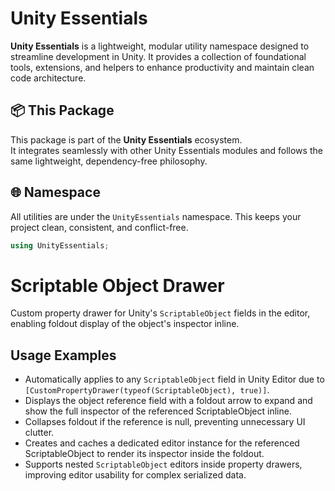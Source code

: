 # Unity Essentials

**Unity Essentials** is a lightweight, modular utility namespace designed to streamline development in Unity. 
It provides a collection of foundational tools, extensions, and helpers to enhance productivity and maintain clean code architecture.

## 📦 This Package

This package is part of the **Unity Essentials** ecosystem.  
It integrates seamlessly with other Unity Essentials modules and follows the same lightweight, dependency-free philosophy.

## 🌐 Namespace

All utilities are under the `UnityEssentials` namespace. This keeps your project clean, consistent, and conflict-free.

```csharp
using UnityEssentials;
```

# Scriptable Object Drawer  
Custom property drawer for Unity's `ScriptableObject` fields in the editor, enabling foldout display of the object's inspector inline.

## Usage Examples
- Automatically applies to any `ScriptableObject` field in Unity Editor due to `[CustomPropertyDrawer(typeof(ScriptableObject), true)]`.  
- Displays the object reference field with a foldout arrow to expand and show the full inspector of the referenced ScriptableObject inline.  
- Collapses foldout if the reference is null, preventing unnecessary UI clutter.  
- Creates and caches a dedicated editor instance for the referenced ScriptableObject to render its inspector inside the foldout.  
- Supports nested `ScriptableObject` editors inside property drawers, improving editor usability for complex serialized data.